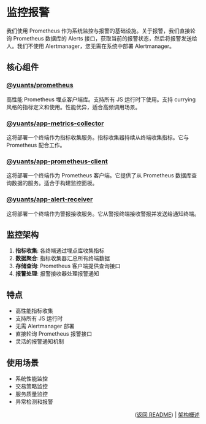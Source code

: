 # 监控报警

我们使用 Prometheus 作为系统监控与报警的基础设施。关于报警，我们直接轮询 Prometheus 数据库的 Alerts 接口，获取当前的报警状态，然后将报警发送给人。我们不使用 Alertmanager，您无需在系统中部署 Alertmanager。

## 核心组件

### [@yuants/prometheus](libraries/prometheus)

高性能 Prometheus 埋点客户端库。支持所有 JS 运行时下使用。支持 currying 风格的指标定义和使用。性能优异，适合高频调用场景。

### [@yuants/app-metrics-collector](apps/metrics-collector)

这将部署一个终端作为指标收集服务。指标收集器持续从终端收集指标。它与 Prometheus 配合工作。

### [@yuants/app-prometheus-client](apps/prometheus-client)

这将部署一个终端作为 Prometheus 客户端。它提供了从 Prometheus 数据库查询数据的服务。适合于构建监控面板。

### [@yuants/app-alert-receiver](apps/alert-receiver)

这将部署一个终端作为警报接收服务。它从警报终端接收警报并发送给通知终端。

## 监控架构

1. **指标收集**: 各终端通过埋点库收集指标
2. **数据聚合**: 指标收集器汇总所有终端数据
3. **存储查询**: Prometheus 客户端提供查询接口
4. **报警处理**: 报警接收器处理报警通知

## 特点

- 高性能指标收集
- 支持所有 JS 运行时
- 无需 Alertmanager 部署
- 直接轮询 Prometheus 报警接口
- 灵活的报警通知机制

## 使用场景

- 系统性能监控
- 交易策略监控
- 服务质量监控
- 异常检测和报警

<p align="right">(<a href="../README.zh-Hans.md">返回 README</a>) | <a href="architecture-overview.md">架构概述</a></p>
